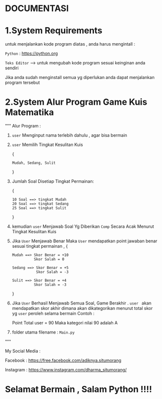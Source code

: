 # DOCUMENTASI

# 1.System Requirements 

untuk menjalankan kode program diatas , anda harus mengintall :

`Python` : https://python.org



`Teks Editor` --> untuk mengubah kode program sesuai keinginan anda sendiri


Jika anda sudah menginstall semua yg diperlukan anda 
dapat menjalankan program tersebut


# 2.System Alur Program Game Kuis Matematika

""" 
Alur Program :
1.  `user` Mwnginput nama terlebih dahulu , agar bisa bermain

1.  `user` Memilih Tingkat Kesulitan Kuis 

    { 
    
        Mudah, Sedang, Sulit
       
    }
    

2.  Jumlah Soal Disetiap Tingkat Permainan:

    
    {
        
        10 Soal ==> tingkat Mudah
        20 Soal ==> tingkat Sedang
        25 Soal ==> tingkat Sulit
        
    
    }

2.  kemudian `user` Menjawab Soal Yg Diberikan `Comp` Secara Acak 
    Menurut Tingkat Kesulitan Kuis

3.  Jika `User` Menjawab Benar Maka `User` mendapatkan point jawaban benar sesuai tingkat permainan , 
    {
        
        Mudah ==> Skor Benar = +10
                  Skor Salah = 0
        
        Sedang ==> Skor Benar = +5
                   Skor Salah = -3
        
        Sulit ==> Skor Benar = +4
                  Skor Salah = -3
    }

4.  Jika ` User ` Berhasil Menjawab Semua Soal,
    Game Berakhir . 
    `user ` akan mendapatkan skor akhir
    dimana akan dikategorikan menurut total skor yg `user` peroleh selama bermain
    Contoh :

    Point Total user = 90
    Maka kategori nilai 90 adalah A
    
5. folder utama 
   filename : ` Main.py `

"""

My Social Media : 

Facebook : https://free.facebook.com/adiknya.situmorang

Instagram : https://www.instagram.com/dharma_situmorang/

# Selamat Bermain , Salam Python !!!!
